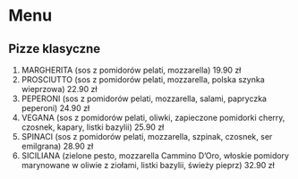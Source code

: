 # Menu

## Pizze klasyczne

1. MARGHERITA (sos z pomidorów pelati, mozzarella) 19.90 zł
2. PROSCIUTTO (sos z pomidorów pelati, mozzarella, polska szynka wieprzowa) 22.90 zł
3. PEPERONI (sos z pomidorów pelati, mozzarella, salami, papryczka peperoni) 24.90 zł
4. VEGANA (sos z pomidorów pelati, oliwki, zapieczone pomidorki cherry, czosnek, kapary, listki bazylii) 25.90 zł
5. SPINACI (sos z pomidorów pelati, mozzarella, szpinak, czosnek, ser emilgrana) 28.90 zł
6. SICILIANA (zielone pesto, mozzarella Cammino D’Oro, włoskie pomidory marynowane w oliwie z ziołami, listki bazylii, świeży pieprz) 32.90 zł


